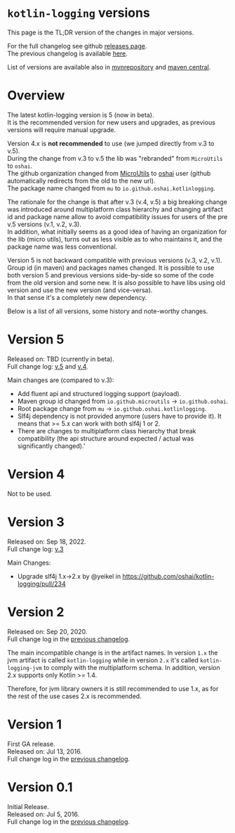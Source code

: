 
# `kotlin-logging` versions

This page is the TL;DR version of the changes in major versions.

For the full changelog see github [releases page](https://github.com/oshai/kotlin-logging/releases).  
The previous changelog is available [here](https://github.com/oshai/kotlin-logging/ChangeLog-old.md).

List of versions are available also in [mvnrepository](https://mvnrepository.com/artifact/io.github.oshai/kotlin-logging)
and [maven central](https://repo1.maven.org/maven2/io/github/oshai/kotlin-logging/).

# Overview 

The latest kotlin-logging version is 5 (now in beta).  
It is the recommended version for new users and upgrades, as previous versions will require manual upgrade.

Version 4.x is **not recommended** to use (we jumped directly from v.3 to v.5).  
During the change from v.3 to v.5 the lib was "rebranded" from `MicroUtils` to `oshai`.  
The github organization changed from [MicroUtils](https://github.com/MicroUtils/kotlin-logging) to [oshai](https://github.com/oshai/kotlin-logging) user 
(github automatically redirects from the old to the new url).  
The package name changed from `mu` to `io.github.oshai.kotlinlogging`.

The rationale for the change is that after v.3 (v.4, v.5) a big breaking change was introduced around multiplatform class hierarchy
and changing artifact id and package name allow to avoid compatibility issues for users of the pre v.5 versions (v.1, v.2, v.3).  
In addition, what initially seems as a good idea of having an organization for the lib (micro utils), turns out as less visible as to who maintains it, and the package name was less conventional.

Version 5 is not backward compatible with previous versions (v.3, v.2, v.1). Group id (in maven) and packages names changed.
It is possible to use both version 5 and previous versions side-by-side so some of the code from the old version
and some new. It is also possible to have libs using old version and use the new version (and vice-versa).  
In that sense it's a completely new dependency.

Below is a list of all versions, some history and note-worthy changes.

# Version 5

Released on: TBD (currently in beta).  
Full change log: 
[v.5](https://github.com/oshai/kotlin-logging/releases/tag/5.0.0)
and [v.4](https://github.com/oshai/kotlin-logging/releases/tag/4.0.0).


Main changes are (compared to v.3):

- Add fluent api and structured logging support (payload).
- Maven group id changed from `io.github.microutils` -> `io.github.oshai`.
- Root package change from `mu` -> `io.github.oshai.kotlinlogging`.
- Slf4j dependency is not provided anymore (users have to provide it). It means that >= 5.x can work with both slf4j 1 or 2.
- There are changes to multiplatform class hierarchy that break compatibility (the api structure around expected / actual was significantly changed).'


# Version 4

Not to be used.

# Version 3

Released on: Sep 18, 2022.  
Full change log:
[v.3](https://github.com/oshai/kotlin-logging/releases/tag/3.0.0)

Main Changes:
- Upgrade slf4j 1.x->2.x by @yeikel in https://github.com/oshai/kotlin-logging/pull/234

# Version 2

Released on: Sep 20, 2020.  
Full change log in the [previous changelog](https://github.com/oshai/kotlin-logging/blob/master/ChangeLog-old.md).

The main incompatible change is in the artifact names. In version `1.x` the jvm artifact is called `kotlin-logging` while in version `2.x` it's called `kotlin-logging-jvm` to comply with the multiplatform schema. In addition, version 2.x supports only Kotlin >= 1.4.

Therefore, for jvm library owners it is still recommended to use 1.x, as for the rest of the use cases 2.x is recommended.

# Version 1

First GA release.  
Released on: Jul 13, 2016.  
Full change log in the [previous changelog](https://github.com/oshai/kotlin-logging/blob/master/ChangeLog-old.md).


# Version 0.1

Initial Release.  
Released on: Jul 5, 2016.  
Full change log in the [previous changelog](https://github.com/oshai/kotlin-logging/blob/master/ChangeLog-old.md).

